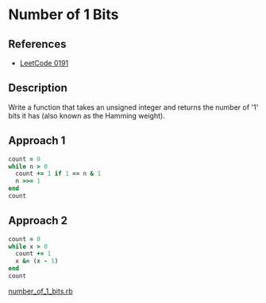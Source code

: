 # Number of 1 Bits

## References

- [LeetCode 0191](https://leetcode.com/problems/number-of-1-bits/)

## Description

Write a function that takes an unsigned integer and returns the number of '1' bits it has (also known as the Hamming weight).

## Approach 1

```ruby
count = 0
while n > 0
  count += 1 if 1 == n & 1
  n >>= 1
end
count
```

## Approach 2

```ruby
count = 0
while x > 0
  count += 1
  x &= (x - 1)
end
count
```

[number_of_1_bits.rb](number_of_1_bits/number_of_1_bits.rb)
